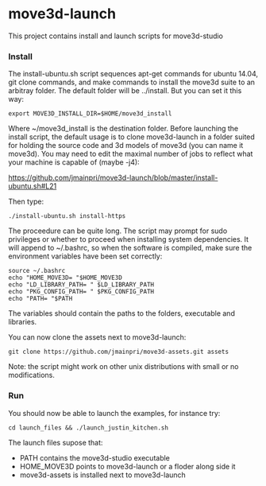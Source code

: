 move3d-launch
=============

This project contains install and launch scripts for move3d-studio

### Install

The install-ubuntu.sh script sequences apt-get commands for ubuntu 14.04, git clone commands, and make commands to install the move3d suite to an arbitray folder. The default folder will be ../install. But you can set it this way:

    export MOVE3D_INSTALL_DIR=$HOME/move3d_install

Where ~/move3d_install is the destination folder. Before launching the install script, the default usage is to clone move3d-launch in a folder suited for holding the source code and 3d models of move3d (you can name it move3d). You may need to edit the maximal number of jobs to reflect what your machine is capable of (maybe -j4):

https://github.com/jmainpri/move3d-launch/blob/master/install-ubuntu.sh#L21 

Then type:

    ./install-ubuntu.sh install-https

The proceedure can be quite long. The script may prompt for sudo privileges or whether to proceed when installing system dependencies. It will append to ~/.bashrc, so when the software is compiled, make sure the environment variables have been set correctly:

    source ~/.bashrc
    echo "HOME_MOVE3D= "$HOME_MOVE3D
    echo "LD_LIBRARY_PATH= " $LD_LIBRARY_PATH
    echo "PKG_CONFIG_PATH= " $PKG_CONFIG_PATH
    echo "PATH= "$PATH
    
The variables should contain the paths to the folders, executable and libraries.


You can now clone the assets next to move3d-launch:

    git clone https://github.com/jmainpri/move3d-assets.git assets
    
Note: the script might work on other unix distributions with small or no modifications.

    
### Run


You should now be able to launch the examples, for instance try:

    cd launch_files && ./launch_justin_kitchen.sh
    
The launch files supose that:

* PATH contains the move3d-studio executable
* HOME_MOVE3D points to move3d-launch or a floder along side it
* move3d-assets is installed next to move3d-launch
